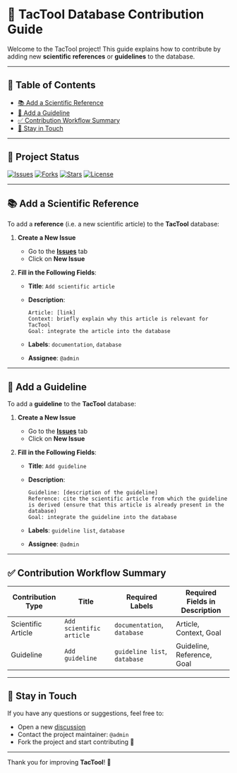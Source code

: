 # 🧠 TacTool Database Contribution Guide

Welcome to the TacTool project! This guide explains how to contribute by adding new **scientific references** or **guidelines** to the database.

---

## 📌 Table of Contents

- [📚 Add a Scientific Reference](#-add-a-scientific-reference)
- [🧭 Add a Guideline](#-add-a-guideline)
- [✅ Contribution Workflow Summary](#-contribution-workflow-summary)
- [📢 Stay in Touch](#-stay-in-touch)

---

## 🚀 Project Status

[![Issues](https://img.shields.io/github/issues/bmcorp/tactool)](../../issues)
[![Forks](https://img.shields.io/github/forks/bmcorp/tactool)](../../network/members)
[![Stars](https://img.shields.io/github/stars/bmcorp/tactool)](../../stargazers)
[![License](https://img.shields.io/github/license/bmcorp/tactool)](../../blob/main/LICENSE)

---

## 📚 Add a Scientific Reference

To add a **reference** (i.e. a new scientific article) to the **TacTool** database:

1. **Create a New Issue**  
   - Go to the [**Issues**](../../issues) tab  
   - Click on **New Issue**

2. **Fill in the Following Fields**:

   - **Title**: `Add scientific article`  
   - **Description**:  
     ```
     Article: [link]  
     Context: briefly explain why this article is relevant for TacTool  
     Goal: integrate the article into the database
     ```

   - **Labels**: `documentation`, `database`  
   - **Assignee**: `@admin`

---

## 🧭 Add a Guideline

To add a **guideline** to the **TacTool** database:

1. **Create a New Issue**  
   - Go to the [**Issues**](../../issues) tab  
   - Click on **New Issue**

2. **Fill in the Following Fields**:

   - **Title**: `Add guideline`  
   - **Description**:  
     ```
     Guideline: [description of the guideline]  
     Reference: cite the scientific article from which the guideline is derived (ensure that this article is already present in the database)  
     Goal: integrate the guideline into the database
     ```

   - **Labels**: `guideline list`, `database`  
   - **Assignee**: `@admin`

---

## ✅ Contribution Workflow Summary

| Contribution Type     | Title                 | Required Labels              | Required Fields in Description                      |
|------------------------|-----------------------|-------------------------------|------------------------------------------------------|
| Scientific Article     | `Add scientific article` | `documentation`, `database`     | Article, Context, Goal                              |
| Guideline              | `Add guideline`          | `guideline list`, `database`    | Guideline, Reference, Goal                          |

---

## 📢 Stay in Touch

If you have any questions or suggestions, feel free to:

- Open a new [discussion](../../discussions)
- Contact the project maintainer: `@admin`
- Fork the project and start contributing 🚧

---

Thank you for improving **TacTool**! 🙏
